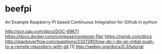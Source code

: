 # beefpi
An Example Raspberry-Pi based  Continuous Integration for Github in python

http://scn.sap.com/docs/DOC-69671
https://docs.docker.com/compose/compose-file/
https://ngrok.com/docs
http://stackoverflow.com/questions/2337281/how-do-i-do-an-initial-push-to-a-remote-repository-with-git
[1] http://webpy.org/docs/0.3/tutorial
